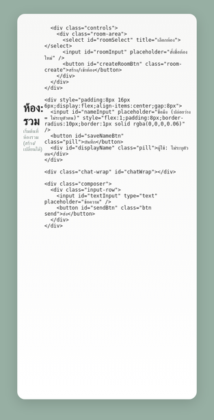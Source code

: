 <!doctype html>
<html lang="th">
<head>
  <meta charset="utf-8" />
  <meta name="viewport" content="width=device-width,initial-scale=1" />
  <title>Chat (Realtime DB) — ห้อง: รวม</title>
  <link href="https://fonts.googleapis.com/css2?family=Prompt:wght@300;400;600&display=swap" rel="stylesheet">
  <style>
    :root{
      --bg:#97AFA3;
      --panel:#f7f7f6;
      --bubble-me:#7b8f84;
      --bubble-other:#f8b8b4;
      --accent:#f7aeb0;
      --muted:#6f7f79;
    }
    *{box-sizing:border-box}
    html,body{height:100%;margin:0;font-family:"Prompt",sans-serif;background:var(--bg);color:#222}
    .frame{width:420px;height:900px;margin:16px auto;border-radius:18px;overflow:hidden;box-shadow:0 8px 30px rgba(0,0,0,0.15);display:flex;flex-direction:column;background:linear-gradient(180deg,var(--panel),#fff)}
    .header{padding:12px 14px;display:flex;align-items:center;justify-content:space-between}
    .title{font-size:26px;font-weight:700}
    .controls{display:flex;align-items:center;gap:8px}
    .pill{background:var(--accent);color:#4b2e2e;padding:6px 12px;border-radius:16px;font-weight:600}
    .room-area{display:flex;gap:6px;align-items:center}
    select,input[type="text"]{padding:6px 8px;border-radius:10px;border:1px solid rgba(0,0,0,0.08)}
    .room-create{padding:6px 10px;border-radius:10px;background:#fff;border:1px solid rgba(0,0,0,0.06);cursor:pointer}
    .chat-wrap{flex:1;padding:12px 18px;overflow:auto;background:transparent;display:flex;flex-direction:column;gap:8px}
    .meta-row{display:flex;align-items:center;gap:10px;padding:0 6px}
    .meta-row.me{justify-content:flex-end}
    .sender{font-size:13px;color:var(--muted);font-weight:600}
    .time{font-size:12px;color:var(--muted)}
    .message{max-width:68%;padding:14px;border-radius:18px;word-wrap:break-word;font-size:15px;line-height:1.3;position:relative;box-shadow:0 1px 0 rgba(0,0,0,0.03)}
    .message.me{margin-left:auto;background:var(--bubble-me);color:#fff;border-bottom-right-radius:6px}
    .message.other{margin-right:auto;background:var(--bubble-other);color:#2f2f2f;border-bottom-left-radius:6px}
    .del-btn{background:transparent;border:0;cursor:pointer;font-size:12px;padding:4px 6px;border-radius:8px}
    .del-btn.me{color:rgba(255,255,255,0.95);position:absolute;top:6px;right:8px}
    .composer{padding:12px;background:transparent;border-top:1px solid rgba(0,0,0,0.04)}
    .input-row{display:flex;align-items:center;gap:8px;background:#efefef;padding:10px;border-radius:28px}
    .input-row input[type="text"]{flex:1;border:0;background:transparent;padding:6px 8px;font-size:15px;outline:none}
    .btn{width:44px;height:44px;border-radius:50%;display:flex;align-items:center;justify-content:center;border:0;cursor:pointer;font-weight:700}
    .btn.send{background:var(--accent);color:#6b2a2a}
    .ts-center{ text-align:center;color:var(--muted);font-size:12px;margin:8px 0; }
    @media (max-width:460px){.frame{width:100%;height:100vh;border-radius:0}}
  </style>
</head>
<body>
  <div class="frame" id="app">
    <div class="header">
      <div>
        <div class="title" id="roomTitle">ห้อง: รวม</div>
        <div style="font-size:12px;color:var(--muted)">เริ่มต้นที่ห้องรวม (สร้าง/เปลี่ยนได้)</div>
      </div>

      <div class="controls">
        <div class="room-area">
          <select id="roomSelect" title="เลือกห้อง"></select>
          <input id="roomInput" placeholder="ตั้งชื่อห้องใหม่" />
          <button id="createRoomBtn" class="room-create">สร้าง/เข้าห้อง</button>
        </div>
      </div>
    </div>

    <div style="padding:8px 16px 6px;display:flex;align-items:center;gap:8px">
      <input id="nameInput" placeholder="ชื่อมึง (ปล่อยว่าง = ไม่ระบุตัวตน)" style="flex:1;padding:8px;border-radius:10px;border:1px solid rgba(0,0,0,0.06)" />
      <button id="saveNameBtn" class="pill">บันทึก</button>
      <div id="displayName" class="pill">ผู้ใช้: ไม่ระบุตัวตน</div>
    </div>

    <div class="chat-wrap" id="chatWrap"></div>

    <div class="composer">
      <div class="input-row">
        <input id="textInput" type="text" placeholder="ข้อความ" />
        <button id="sendBtn" class="btn send">ส่ง</button>
      </div>
    </div>
  </div>

  <script type="module">
    // ----- ใส่ Firebase config ของมึงตรงนี้ -----
    import { initializeApp } from "https://www.gstatic.com/firebasejs/11.10.0/firebase-app.js";
    import {
      getDatabase, ref, push, set, onValue, query, orderByChild, get, remove
    } from "https://www.gstatic.com/firebasejs/11.10.0/firebase-database.js";

    const firebaseConfig = {
      apiKey: "AIzaSyDe23wzWDc5yh1GMKuo8eCpHE1m7_967X0",
      authDomain: "messagesel-3bfce.firebaseapp.com",
      databaseURL: "https://messagesel-3bfce-default-rtdb.firebaseio.com",
      projectId: "messagesel-3bfce",
      storageBucket: "messagesel-3bfce.appspot.com",
      messagingSenderId: "1013439867079",
      appId: "1:1013439867079:web:c6146c9124703d6fc876e2",
      measurementId: "G-311ZX3KWS7"
    };

    const app = initializeApp(firebaseConfig);
    const db = getDatabase(app);

    // UI refs
    const chatWrap = document.getElementById("chatWrap");
    const textInput = document.getElementById("textInput");
    const sendBtn = document.getElementById("sendBtn");
    const nameInput = document.getElementById("nameInput");
    const saveNameBtn = document.getElementById("saveNameBtn");
    const displayName = document.getElementById("displayName");
    const roomSelect = document.getElementById("roomSelect");
    const roomInput = document.getElementById("roomInput");
    const createRoomBtn = document.getElementById("createRoomBtn");
    const roomTitle = document.getElementById("roomTitle");

    // local state
    let myName = localStorage.getItem("chat_myname") || "";
    let currentRoom = localStorage.getItem("chat_room") || "รวม";
    let unsubscribeMessages = null;

    // --- UI helpers ---
    function updateNameUI(){ displayName.textContent = "ผู้ใช้: " + (myName ? myName : "ไม่ระบุตัวตน"); }
    function updateRoomUI(){ roomTitle.textContent = "ห้อง: " + currentRoom; localStorage.setItem("chat_room", currentRoom); }

    updateNameUI();
    updateRoomUI();

    saveNameBtn.addEventListener("click", () => {
      myName = nameInput.value.trim();
      localStorage.setItem("chat_myname", myName);
      nameInput.value = "";
      updateNameUI();
    });

    // --- rooms (clean functions, no duplicates) ---
    function sanitizeRoomName(name){
      return name.trim().replace(/\s+/g, "_").replace(/[.#$\/\[\]]/g, "_") || "รวม";
    }

    async function ensureDefaultRoom(){
      const snap = await get(ref(db, 'rooms'));
      if (!snap.exists() || !snap.val().hasOwnProperty('รวม')) {
        await set(ref(db, 'rooms/รวม'), { name: "รวม", createdAt: Date.now() });
      }
    }

    async function fetchRooms(){
      const snap = await get(ref(db, 'rooms'));
      const list = [];
      if(snap.exists()){
        const v = snap.val();
        Object.keys(v).forEach(k => list.push({ id: k, ...(v[k] || {}) }));
      }
      return list;
    }

    async function refreshRoomList(selected = currentRoom){
      const rooms = await fetchRooms();
      if(!rooms.find(r=>r.id === 'รวม')){
        await set(ref(db, 'rooms/รวม'), { name: "รวม", createdAt: Date.now() });
      }
      const updated = await fetchRooms();
      roomSelect.innerHTML = "";
      updated.forEach(r=>{
        const opt = document.createElement("option");
        opt.value = r.id;
        opt.textContent = r.name || r.id;
        roomSelect.appendChild(opt);
      });
      if(!Array.from(roomSelect.options).find(o=>o.value===selected)){
        const opt = document.createElement("option");
        opt.value = selected;
        opt.textContent = selected;
        roomSelect.appendChild(opt);
      }
      roomSelect.value = selected;
    }

    createRoomBtn.addEventListener("click", async ()=>{
      const raw = roomInput.value.trim();
      if(!raw) return alert("ใส่ชื่อห้องก่อนดิ");
      const id = sanitizeRoomName(raw);
      try{
        await set(ref(db, `rooms/${id}`), { name: raw, createdAt: Date.now() });
        roomInput.value = "";
        await refreshRoomList(id);
        await switchRoom(id);
      }catch(e){
        console.error("create room err", e);
        alert("สร้างห้องไม่สำเร็จ");
      }
    });

    roomSelect.addEventListener("change", (e)=> switchRoom(e.target.value));

    // --- messaging ---
    async function sendMessage(text){
      if(!text) return;
      const newRef = push(ref(db, `rooms/${currentRoom}/messages`));
      await set(newRef, {
        sender: myName || "ผู้ใช้ไม่ระบุตัวตน",
        text: text,
        createdAt: Date.now()
      });
    }

    sendBtn.addEventListener("click", async ()=>{
      const txt = textInput.value.trim();
      if(!txt) return;
      await sendMessage(txt);
      textInput.value = "";
    });

    textInput.addEventListener("keydown", e => { if(e.key === "Enter") sendBtn.click(); });

    // render helper
    function renderMessageRT(id, data){
      const sender = data.sender || "ผู้ใช้ไม่ระบุตัวตน";
      const isMe = (myName && myName === sender);
      const createdAt = data.createdAt ? new Date(data.createdAt) : new Date();

      const metaRow = document.createElement("div");
      metaRow.className = "meta-row " + (isMe ? "me" : "");

      const nameEl = document.createElement("div");
      nameEl.className = "sender";
      nameEl.textContent = sender;

      const timeEl = document.createElement("div");
      timeEl.className = "time";
      timeEl.textContent = createdAt.toLocaleString();

      if(isMe){
        metaRow.appendChild(timeEl);
        metaRow.appendChild(nameEl);
      } else {
        metaRow.appendChild(nameEl);
        metaRow.appendChild(timeEl);
      }

      const bubble = document.createElement("div");
      bubble.className = "message " + (isMe ? "me" : "other");
      bubble.dataset.id = id;

      if(data.text){
        const p = document.createElement("div");
        p.textContent = data.text;
        bubble.appendChild(p);
      }

      if(isMe){
        const del = document.createElement("button");
        del.className = "del-btn me";
        del.textContent = "ลบ";
        del.title = "ลบข้อความของกู";
        del.addEventListener("click", async (e)=>{
          e.stopPropagation();
          if(!confirm("ลบข้อความจริงไหม? คนอื่นจะไม่เห็นแล้ว")) return;
          try{
            await remove(ref(db, `rooms/${currentRoom}/messages/${id}`));
          }catch(err){
            console.error("delete err", err);
            alert("ลบไม่สำเร็จ");
          }
        });
        bubble.appendChild(del);
      }

      const container = document.createElement("div");
      container.appendChild(metaRow);
      container.appendChild(bubble);
      return container;
    }

    // listen messages (subscribe/unsubscribe correctly)
    function listenMessages(roomId){
      if(typeof unsubscribeMessages === 'function') unsubscribeMessages(); // unsubscribe previous listener
      const q = query(ref(db, `rooms/${roomId}/messages`), orderByChild('createdAt'));
      unsubscribeMessages = onValue(q, (snap) => {
        chatWrap.innerHTML = "";
        if(!snap.exists()){
          const center = document.createElement("div");
          center.className = "ts-center";
          center.textContent = "ยังไม่มีข้อความ — เริ่มคุยเลย";
          chatWrap.appendChild(center);
          return;
        }
        snap.forEach(childSnap => {
          const id = childSnap.key;
          const data = childSnap.val();
          const el = renderMessageRT(id, data);
          chatWrap.appendChild(el);
        });
        chatWrap.scrollTop = chatWrap.scrollHeight;
      }, (err) => {
        console.error("onValue err", err);
      });
    }

    async function switchRoom(roomId){
      currentRoom = roomId || "รวม";
      updateRoomUI();
      await refreshRoomList(currentRoom);
      listenMessages(currentRoom);
    }

    // init
    (async function init(){
      try{
        await ensureDefaultRoom();
      }catch(e){
        console.warn("ensure default room err", e);
      }
      await refreshRoomList(currentRoom);
      listenMessages(currentRoom);
    })();

    // listen to name changes in other tabs
    window.addEventListener("storage", (e)=>{
      if(e.key === "chat_myname"){
        myName = localStorage.getItem("chat_myname") || "";
        updateNameUI();
      }
    });

  </script>
</body>
</html>
